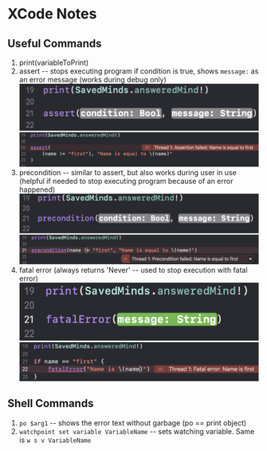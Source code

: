 # XCode Notes

## Useful Commands

1. print(variableToPrint)
2. assert -- stops executing program if condition is true, shows `message:` as an error message (works during debug only)
![assertion](./Images/assert-1.png)
![assert-example](./Images/assert-example.png)
3. precondition -- similar to assert, but also works during user in use (helpful if needed to stop executing program because of an error happened)
![precondition syntax](./Images/precondition-syntax.png)
![precondition example](./Images/precondition-example.png)
4. fatal error (always returns 'Never' -- used to stop execution with fatal error)
![fatal error syntax](./Images/fatalerror-syntax.png)
![fatal error example](./Images/fatalerror-example.png)

## Shell Commands

1. `po $arg1` -- shows the error text without garbage (po == print object)
2. `watchpoint set variable VariableName` -- sets watching variable. Same is `w s v VariableName`